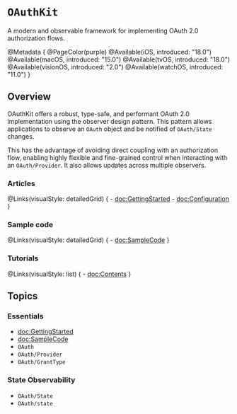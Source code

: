 # ``OAuthKit``

A modern and observable framework for implementing OAuth 2.0 authorization flows.

@Metadata {
    @PageColor(purple)
    @Available(iOS, introduced: "18.0")
    @Available(macOS, introduced: "15.0")
    @Available(tvOS, introduced: "18.0")
    @Available(visionOS, introduced: "2.0")
    @Available(watchOS, introduced: "11.0")
}

## Overview

OAuthKit offers a robust, type-safe, and performant OAuth 2.0 implementation using the observer design pattern. This pattern allows applications to observe an ``OAuth`` object and be notified of ``OAuth/State`` changes. 

This has the advantage of avoiding direct coupling with an authorization flow, enabling highly flexible and fine-grained control when interacting with an ``OAuth/Provider``. It also allows updates across multiple observers.

### Articles

@Links(visualStyle: detailedGrid) {
    - <doc:GettingStarted>
    - <doc:Configuration>
}

### Sample code

@Links(visualStyle: detailedGrid) {
    - <doc:SampleCode>
}

### Tutorials

@Links(visualStyle: list) {
    - <doc:Contents>
}

## Topics

### Essentials

- <doc:GettingStarted>
- <doc:SampleCode>
- ``OAuth``
- ``OAuth/Provider``
- ``OAuth/GrantType``

### State Observability
- ``OAuth/State``
- ``OAuth/state``
